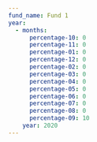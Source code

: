 ```yaml
---
fund_name: Fund 1
year:
  - months:
      percentage-10: 0
      percentage-11: 0
      percentage-01: 0
      percentage-12: 0
      percentage-02: 0
      percentage-03: 0
      percentage-04: 0
      percentage-05: 0
      percentage-06: 0
      percentage-07: 0
      percentage-08: 0
      percentage-09: 10
    year: 2020
---
```

